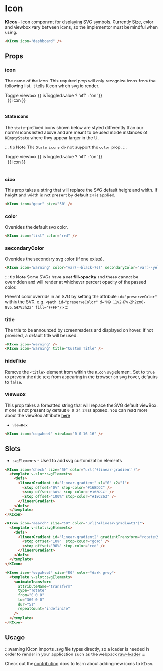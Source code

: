 # Icon

**KIcon** - Icon component for displaying SVG symbols. Currently Size, color and viewbox vary between icons, so the implementor must be mindful when using.

<KIcon icon="dashboard" />

```html
<KIcon icon="dashboard" />
```

## Props

### icon

The name of the icon. This required prop will only recognize icons from the following list. It tells KIcon which svg to render.

<div>
  <KToggle v-slot="{ isToggled, toggle }">
    <div>
      <KButton
        appearance="outline"
        class="mb-4"
        @click="toggle">Toggle viewbox {{ isToggled.value ? 'off' : 'on' }}</KButton>
      <div class="icon-row">
        <div v-for="icon in $icons" :class="{ displayHidden: stateIcons.includes(String(icon)) }">
          <div v-if="!stateIcons.includes(String(icon))"
            class="icon-cell"
            :class="{ hasBg: isToggled.value }"
          >
            <KIcon
            size="24"
            :icon="icon" />
            <span>{{ icon }}</span>
          </div>
        </div>
      </div>
    </div>
  </KToggle>
</div>
&nbsp;

#### State icons

The `state`-prefixed icons shown below are styled differently than our normal icons listed above and are meant to be used inside instances of `KEmptyState` where they appear larger in the UI.

::: tip Note
The `State icons` do not support the `color` prop.
:::

<div>
  <KToggle v-slot="{ isToggled, toggle }">
    <div>
      <KButton
        appearance="outline"
        class="mb-4"
        @click="toggle">Toggle viewbox {{ isToggled.value ? 'off' : 'on' }}</KButton>
      <div class="state-icon-row">
        <div v-for="icon in displayStateIcons"
          class="icon-cell"
          :class="{ hasBg: isToggled.value }"
        >
          <KIcon
          size="96"
          :icon="icon" />
          <span>{{ icon }}</span>
        </div>
      </div>
    </div>
  </KToggle>
</div>
&nbsp;

<script>
  export default {
    data () {
      const stateIcons = ['stateConfigure', 'stateGruceo', 'stateNoData', 'stateNoSearchResults', 'stateUpload']
      const displayStateIcons = this.$icons.filter(item => stateIcons.includes(item))

      return {
        // Add additional `state`-prefixed icons here as needed to display in the State icons section
        stateIcons,
        displayStateIcons
      }
    }
  }
</script>

### size

This prop takes a string that will replace the SVG default height and width. If height and width is not present by default `24` is applied.

<KIcon icon="gear" size="50" />

```html
<KIcon icon="gear" size="50" />
```

### color

Overrides the default svg color.

<KIcon icon="list" color="red" />

```html
<KIcon icon="list" color="red" />
```

### secondaryColor

Overrides the secondary svg color (if one exists).

<KIcon icon="warning" color="var(--black-70)" secondaryColor="var(--yellow-400)" />

```html
<KIcon icon="warning" color="var(--black-70)" secondaryColor="var(--yellow-400)" />
```

::: tip Note
Some SVGs have a set **fill-opacity** and these cannot be overridden and will
render at whichever percent opacity of the passed color.

Prevent color override in an SVG by setting the attribute `id="preserveColor"`
within the SVG.
e.g. `<path id="preserveColor" d="M9 11v2H7v-2h2zm0-8v6.5H7V3h2z" fill="#FFF"/>`
:::

### title

The title to be announced by screenreaders and displayed on hover. If not provided, a default title will be used.

<KIcon icon="warning" class="mr-2"/>
<KIcon icon="warning" title="Custom Title" />

```html
<KIcon icon="warning" />
<KIcon icon="warning" title="Custom Title" />
```

### hideTitle

Remove the `<title>` element from within the `KIcon` `svg` element. Set to `true` to prevent the title text from appearing in the browser on svg hover, defaults to `false`.

### viewBox

This prop takes a formatted string that will replace the SVG default viewBox. If one is not present by default `0 0 24 24` is applied.
You can read more about the viewBox attribute
[here](https://developer.mozilla.org/en-US/docs/Web/SVG/Attribute/viewBox)

- `viewBox`

<KIcon icon="cogwheel" viewBox="0 0 16 16" />

```html
<KIcon icon="cogwheel" viewBox="0 0 16 16" />
```

## Slots

- `svgElements` - Used to add svg customization elements

<KIcon icon="check" size="50" color="url('#linear-gradient')" class="mr-2">
  <template v-slot:svgElements>
    <defs>
      <linearGradient id="linear-gradient" x1="0" x2="1">
        <stop offset="0%" stop-color="#16BDCC" />
        <stop offset="30%" stop-color="#16BDCC" />
        <stop offset="100%" stop-color="#1BC263" />
      </linearGradient>
    </defs>
  </template>
</KIcon>

<KIcon icon="search" size="50" color="url('#linear-gradient2')" class="mr-2">
  <template v-slot:svgElements>
    <defs>
      <linearGradient id="linear-gradient2" gradientTransform="rotate(90)">
        <stop offset="10%"  stop-color="gold" />
        <stop offset="90%" stop-color="red" />
      </linearGradient>
    </defs>
  </template>
</KIcon>

<KIcon icon="cogwheel" size="50" color="dark-grey">
  <template v-slot:svgElements>
    <animateTransform
      attributeName="transform"
      type="rotate"
      from="0 0 0"
      to="360 0 0"
      dur="5s"
      repeatCount="indefinite"
    />
  </template>
</KIcon>

```html
<KIcon icon="check" size="50" color="url('#linear-gradient')">
  <template v-slot:svgElements>
    <defs>
      <linearGradient id="linear-gradient" x1="0" x2="1">
        <stop offset="0%" stop-color="#16BDCC" />
        <stop offset="30%" stop-color="#16BDCC" />
        <stop offset="100%" stop-color="#1BC263" />
      </linearGradient>
    </defs>
  </template>
</KIcon>

<KIcon icon="search" size="50" color="url('#linear-gradient2')">
  <template v-slot:svgElements>
    <defs>
      <linearGradient id="linear-gradient2" gradientTransform="rotate(90)">
        <stop offset="10%"  stop-color="gold" />
        <stop offset="90%" stop-color="red" />
      </linearGradient>
    </defs>
  </template>
</KIcon>

<KIcon icon="cogwheel" size="50" color="dark-grey">
  <template v-slot:svgElements>
    <animateTransform
      attributeName="transform"
      type="rotate"
      from="0 0 0"
      to="360 0 0"
      dur="5s"
      repeatCount="indefinite"
    />
  </template>
</KIcon>
```

## Usage

:::warning
KIcon imports .svg file types directly, so a loader is needed in order to render in your application such as the webpack
[raw-loader](https://webpack.js.org/loaders/raw-loader/)
:::

Check out the [contributing](/guide/adding-icons-to-kicon) docs to learn about adding new icons to `KIcon`.

<style lang="scss" scoped>
.icon-row {
  display: grid;
  grid-template-columns: repeat(3, 1fr);
  grid-gap: 10px;
  .displayHidden {
    display: none;
  }
  .icon-cell {
    display: flex;
    align-items: center;
    &.hasBg .kong-icon {
      background-color: var(--blue-200);
    }
  }
  span {
    margin: 0 .5rem;
  }
}

.state-icon-row {
  display: grid;
  grid-template-columns: repeat(3, 1fr);
  .icon-cell {
    display: flex;
    align-items: center;
    &.hasBg .kong-icon {
      background-color: var(--blue-200);
    }
  }
  span {
    margin: 0 .5rem .5rem;
  }
}
</style>
